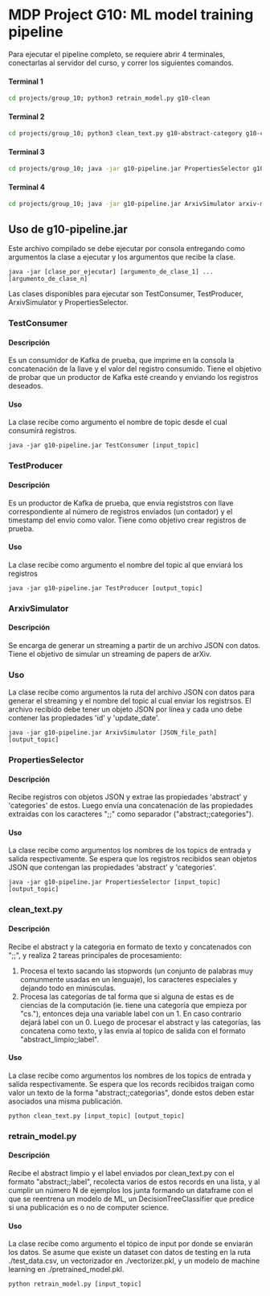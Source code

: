 ﻿# MDP Project G10: ML model training pipeline

Para ejecutar el pipeline completo, se requiere abrir 4 terminales, conectarlas al servidor del curso, y correr los siguientes comandos.

#### Terminal 1
```bash
cd projects/group_10; python3 retrain_model.py g10-clean
```

#### Terminal 2
```bash
cd projects/group_10; python3 clean_text.py g10-abstract-category g10-clean
```

#### Terminal 3
```bash
cd projects/group_10; java -jar g10-pipeline.jar PropertiesSelector g10-papers g10-abstract-category
```

#### Terminal 4
```bash
cd projects/group_10; java -jar g10-pipeline.jar ArxivSimulator arxiv-metadata-oai-snapshot.json g10-papers
```

## Uso de g10-pipeline.jar
Este archivo compilado se debe ejecutar por consola entregando como argumentos la clase a ejecutar y los argumentos que recibe la clase.
```
java -jar [clase_por_ejecutar] [argumento_de_clase_1] ... [argumento_de_clase_n]
```

Las clases disponibles para ejecutar son TestConsumer, TestProducer, ArxivSimulator y PropertiesSelector.

### TestConsumer
#### Descripción
Es un consumidor de Kafka de prueba, que imprime en la consola la concatenación de la llave y el valor del registro consumido. Tiene el objetivo de probar que un productor de Kafka esté creando y enviando los registros deseados. 
#### Uso
La clase recibe como argumento el nombre de topic desde el cual consumirá registros.

```
java -jar g10-pipeline.jar TestConsumer [input_topic]
```

### TestProducer
#### Descripción
Es un productor de Kafka de prueba, que envía registstros con llave correspondiente al número de registros envíados (un contador) y el timestamp del envío como valor. Tiene como objetivo crear registros de prueba.
#### Uso
La clase recibe como argumento el nombre del topic al que enviará los registros

```
java -jar g10-pipeline.jar TestProducer [output_topic]
```

### ArxivSimulator
#### Descripción
Se encarga de generar un streaming a partir de un archivo JSON con datos. Tiene el objetivo de simular un streaming de papers de arXiv.
### Uso
La clase recibe como argumentos la ruta del archivo JSON con datos para generar el streaming y el nombre del topic al cual enviar los registrsos. El archivo recibido debe tener un objeto JSON por línea y cada uno debe contener las propiedades 'id' y 'update_date'.

```
java -jar g10-pipeline.jar ArxivSimulator [JSON_file_path] [output_topic]
```

### PropertiesSelector
#### Descripción
Recibe registros con objetos JSON y extrae las propiedades 'abstract' y 'categories' de estos. Luego envía una concatenación de las propiedades extraidas con los caracteres ";;" como separador ("abstract;;categories").
#### Uso
La clase recibe como argumentos los nombres de los topics de entrada y salida respectivamente. Se espera que los registros recibidos sean objetos JSON que contengan las propiedades 'abstract' y 'categories'.
```
java -jar g10-pipeline.jar PropertiesSelector [input_topic] [output_topic]
```

### clean_text.py
#### Descripción
Recibe el abstract y la categoria en formato de texto y concatenados con ";;", y realiza 2 tareas principales de procesamiento:
1. Procesa el texto sacando las stopwords (un conjunto de palabras muy comunmente usadas en un lenguaje), los caracteres especiales y dejando todo en minúsculas.
2. Procesa las categorías de tal forma que si alguna de estas es de ciencias de la computación (ie. tiene una categoría que empieza por "cs."), entonces deja una variable label con un 1. En caso contrario dejará label con un 0.
Luego de procesar el abstract y las categorías, las concatena como texto, y las envía al topico de salida con el formato "abstract_limpio;;label".
#### Uso
La clase recibe como argumentos los nombres de los topics de entrada y salida respectivamente. Se espera que los records recibidos traigan como valor un texto de la forma "abstract;;categorias", donde estos deben estar asociados una misma publicación.
```
python clean_text.py [input_topic] [output_topic]
```

### retrain_model.py
#### Descripción
Recibe el abstract limpio y el label enviados por clean_text.py con el formato "abstract;;label", recolecta varios de estos records en una lista, y al cumplir un número N de ejemplos los junta formando un dataframe con el que se reentrena un modelo de ML, un DecisionTreeClassifier que predice si una publicación es o no de computer science.
#### Uso
La clase recibe como argumento el tópico de input por donde se enviarán los datos. Se asume que existe un dataset con datos de testing en la ruta ./test_data.csv, un vectorizador en ./vectorizer.pkl, y un modelo de machine learning en ./pretrained_model.pkl.
```
python retrain_model.py [input_topic]
```
